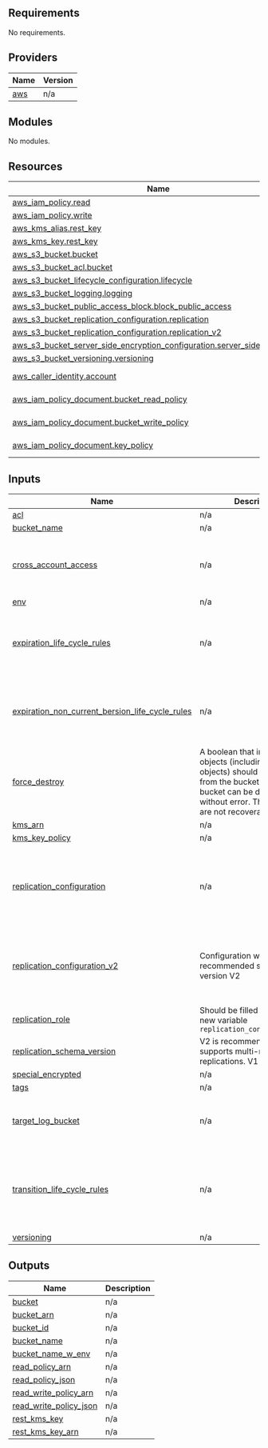 <!-- BEGIN_TF_DOCS -->
## Requirements

No requirements.

## Providers

| Name | Version |
|------|---------|
| <a name="provider_aws"></a> [aws](#provider\_aws) | n/a |

## Modules

No modules.

## Resources

| Name | Type |
|------|------|
| [aws_iam_policy.read](https://registry.terraform.io/providers/hashicorp/aws/latest/docs/resources/iam_policy) | resource |
| [aws_iam_policy.write](https://registry.terraform.io/providers/hashicorp/aws/latest/docs/resources/iam_policy) | resource |
| [aws_kms_alias.rest_key](https://registry.terraform.io/providers/hashicorp/aws/latest/docs/resources/kms_alias) | resource |
| [aws_kms_key.rest_key](https://registry.terraform.io/providers/hashicorp/aws/latest/docs/resources/kms_key) | resource |
| [aws_s3_bucket.bucket](https://registry.terraform.io/providers/hashicorp/aws/latest/docs/resources/s3_bucket) | resource |
| [aws_s3_bucket_acl.bucket](https://registry.terraform.io/providers/hashicorp/aws/latest/docs/resources/s3_bucket_acl) | resource |
| [aws_s3_bucket_lifecycle_configuration.lifecycle](https://registry.terraform.io/providers/hashicorp/aws/latest/docs/resources/s3_bucket_lifecycle_configuration) | resource |
| [aws_s3_bucket_logging.logging](https://registry.terraform.io/providers/hashicorp/aws/latest/docs/resources/s3_bucket_logging) | resource |
| [aws_s3_bucket_public_access_block.block_public_access](https://registry.terraform.io/providers/hashicorp/aws/latest/docs/resources/s3_bucket_public_access_block) | resource |
| [aws_s3_bucket_replication_configuration.replication](https://registry.terraform.io/providers/hashicorp/aws/latest/docs/resources/s3_bucket_replication_configuration) | resource |
| [aws_s3_bucket_replication_configuration.replication_v2](https://registry.terraform.io/providers/hashicorp/aws/latest/docs/resources/s3_bucket_replication_configuration) | resource |
| [aws_s3_bucket_server_side_encryption_configuration.server_side_encryption](https://registry.terraform.io/providers/hashicorp/aws/latest/docs/resources/s3_bucket_server_side_encryption_configuration) | resource |
| [aws_s3_bucket_versioning.versioning](https://registry.terraform.io/providers/hashicorp/aws/latest/docs/resources/s3_bucket_versioning) | resource |
| [aws_caller_identity.account](https://registry.terraform.io/providers/hashicorp/aws/latest/docs/data-sources/caller_identity) | data source |
| [aws_iam_policy_document.bucket_read_policy](https://registry.terraform.io/providers/hashicorp/aws/latest/docs/data-sources/iam_policy_document) | data source |
| [aws_iam_policy_document.bucket_write_policy](https://registry.terraform.io/providers/hashicorp/aws/latest/docs/data-sources/iam_policy_document) | data source |
| [aws_iam_policy_document.key_policy](https://registry.terraform.io/providers/hashicorp/aws/latest/docs/data-sources/iam_policy_document) | data source |

## Inputs

| Name | Description | Type | Default | Required |
|------|-------------|------|---------|:--------:|
| <a name="input_acl"></a> [acl](#input\_acl) | n/a | `string` | `"private"` | no |
| <a name="input_bucket_name"></a> [bucket\_name](#input\_bucket\_name) | n/a | `string` | n/a | yes |
| <a name="input_cross_account_access"></a> [cross\_account\_access](#input\_cross\_account\_access) | n/a | <pre>list(object({<br>    sid: string<br>    account_id: string<br>    action: list(string)<br>  }))</pre> | `[]` | no |
| <a name="input_env"></a> [env](#input\_env) | n/a | `string` | n/a | yes |
| <a name="input_expiration_life_cycle_rules"></a> [expiration\_life\_cycle\_rules](#input\_expiration\_life\_cycle\_rules) | n/a | <pre>list(object({<br>    id: string<br>    prefix: string<br>    enabled: bool<br>    expiration_days: number<br>  }))</pre> | `[]` | no |
| <a name="input_expiration_non_current_bersion_life_cycle_rules"></a> [expiration\_non\_current\_bersion\_life\_cycle\_rules](#input\_expiration\_non\_current\_bersion\_life\_cycle\_rules) | n/a | <pre>list(object({<br>    id: string<br>    prefix: string<br>    enabled: bool<br>    expiration_days: number<br>  }))</pre> | `[]` | no |
| <a name="input_force_destroy"></a> [force\_destroy](#input\_force\_destroy) | A boolean that indicates all objects (including any locked objects) should be deleted from the bucket so that the bucket can be destroyed without error. These objects are not recoverable. | `bool` | `false` | no |
| <a name="input_kms_arn"></a> [kms\_arn](#input\_kms\_arn) | n/a | `string` | `""` | no |
| <a name="input_kms_key_policy"></a> [kms\_key\_policy](#input\_kms\_key\_policy) | n/a | `string` | `""` | no |
| <a name="input_replication_configuration"></a> [replication\_configuration](#input\_replication\_configuration) | n/a | <pre>list(object({<br>    destination_bucket_arn: string<br>    destination_key_arn: string<br>    destination_account_id: string<br>    replication_role: string<br>    prefix: string<br>  }))</pre> | `[]` | no |
| <a name="input_replication_configuration_v2"></a> [replication\_configuration\_v2](#input\_replication\_configuration\_v2) | Configuration with the recommended schema version V2 | <pre>list(object({<br>    destination_bucket_arn: string<br>    destination_key_arn: string<br>    destination_account_id: string<br>    prefix: string<br>  }))</pre> | `[]` | no |
| <a name="input_replication_role"></a> [replication\_role](#input\_replication\_role) | Should be filled if we use the new variable `replication_configuration_v2` | `string` | `null` | no |
| <a name="input_replication_schema_version"></a> [replication\_schema\_version](#input\_replication\_schema\_version) | V2 is recommended, it supports multi-rules replications. V1 is deprecated | `string` | `"V1"` | no |
| <a name="input_special_encrypted"></a> [special\_encrypted](#input\_special\_encrypted) | n/a | `bool` | `true` | no |
| <a name="input_tags"></a> [tags](#input\_tags) | n/a | `map(string)` | `{}` | no |
| <a name="input_target_log_bucket"></a> [target\_log\_bucket](#input\_target\_log\_bucket) | n/a | <pre>list(object({<br>    bucket_id: string<br>    prefix: string<br>  }))</pre> | `[]` | no |
| <a name="input_transition_life_cycle_rules"></a> [transition\_life\_cycle\_rules](#input\_transition\_life\_cycle\_rules) | n/a | <pre>list(object({<br>    id: string<br>    prefix: string<br>    enabled: bool<br>    transition_days: number<br>    transition_class: string<br>  }))</pre> | `[]` | no |
| <a name="input_versioning"></a> [versioning](#input\_versioning) | n/a | `string` | `"Disabled"` | no |

## Outputs

| Name | Description |
|------|-------------|
| <a name="output_bucket"></a> [bucket](#output\_bucket) | n/a |
| <a name="output_bucket_arn"></a> [bucket\_arn](#output\_bucket\_arn) | n/a |
| <a name="output_bucket_id"></a> [bucket\_id](#output\_bucket\_id) | n/a |
| <a name="output_bucket_name"></a> [bucket\_name](#output\_bucket\_name) | n/a |
| <a name="output_bucket_name_w_env"></a> [bucket\_name\_w\_env](#output\_bucket\_name\_w\_env) | n/a |
| <a name="output_read_policy_arn"></a> [read\_policy\_arn](#output\_read\_policy\_arn) | n/a |
| <a name="output_read_policy_json"></a> [read\_policy\_json](#output\_read\_policy\_json) | n/a |
| <a name="output_read_write_policy_arn"></a> [read\_write\_policy\_arn](#output\_read\_write\_policy\_arn) | n/a |
| <a name="output_read_write_policy_json"></a> [read\_write\_policy\_json](#output\_read\_write\_policy\_json) | n/a |
| <a name="output_rest_kms_key"></a> [rest\_kms\_key](#output\_rest\_kms\_key) | n/a |
| <a name="output_rest_kms_key_arn"></a> [rest\_kms\_key\_arn](#output\_rest\_kms\_key\_arn) | n/a |
<!-- END_TF_DOCS -->